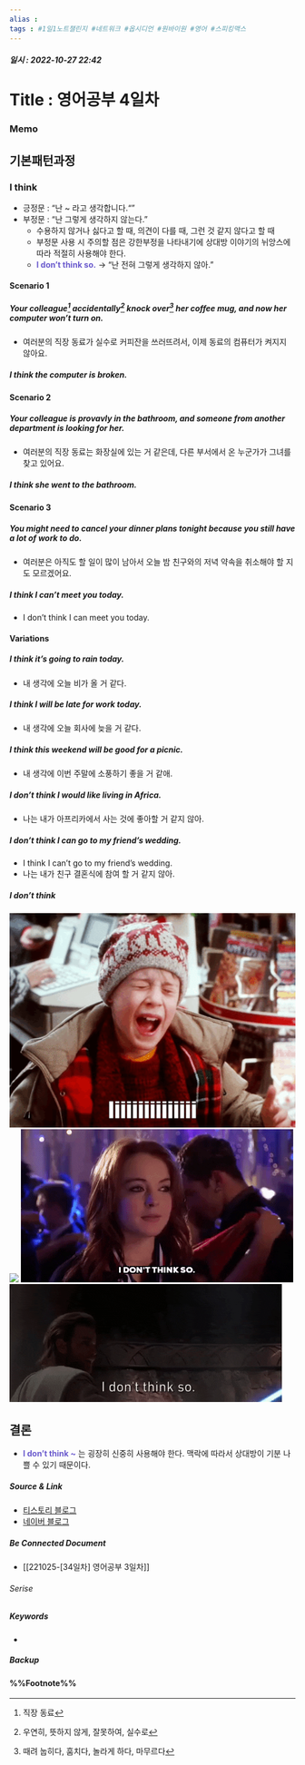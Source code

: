 ```yaml
---
alias : 
tags : #1일1노트챌린지 #네트워크 #옵시디언 #원바이원 #영어 #스피킹맥스
---
```


##### 일시 : 2022-10-27 22:42

# Title : 영어공부 4일차

### Memo

## 기본패턴과정

### I think
- 긍정문 : “난 ~ 라고 생각합니다.“”
- 부정문 : “난 그렇게 생각하지 않는다.”
	- 수용하지 않거나 싫다고 할 때, 의견이 다를 때, 그런 것 같지 않다고 할 때
	- 부정문 사용 시 주의할 점은 강한부정을 나타내기에 상대방 이야기의 뉘앙스에 따라 적절히 사용해야 한다.
	- **<font color="SlateBlue"> I don’t think so.</font>** → “난 전혀 그렇게 생각하지 않아.”

#### Scenario 1

##### Your colleague[^1] accidentally[^2] knock over[^3] her coffee mug, and now her computer won’t turn on.
- 여러분의 직장 동료가 실수로 커피잔을 쓰러뜨려서, 이제 동료의 컴퓨터가 켜지지 않아요.

##### I think the computer is broken.

#### Scenario 2

##### Your colleague is provavly in the bathroom, and someone from another department is looking for her.
- 여러분의 직장 동료는 화장실에 있는 거 같은데, 다른 부서에서 온 누군가가 그녀를 찾고 있어요.

##### I think she went to the bathroom.

#### Scenario 3

##### You might need to cancel your dinner plans tonight because you still have a lot of work to do.
- 여러분은 아직도 할 일이 많이 남아서 오늘 밤 친구와의 저녁 약속을 취소해야 할 지도 모르겠어요.

##### I think I can’t meet you today.
- I don’t think I can meet you today.

#### Variations

##### I think it’s going to rain today.
- 내 생각에 오늘 비가 올 거 같다.

##### I think I will be late for work today.
- 내 생각에 오늘 회사에 늦을 거 같다.

##### I think this weekend will be good for a picnic.
- 내 생각에 이번 주말에 소풍하기 좋을 거 같애.

##### I don’t think I would like living in Africa.
- 나는 내가 아프리카에서 사는 것에 좋아할 거 같지 않아.

##### I don’t think I can go to my friend’s wedding.
- I think I can’t go to my friend’s wedding.
- 나는 내가 친구 결혼식에 참여 할 거 같지 않아.

##### I don’t think 

<img src="/assets/i_don't_think_so_0.gif"/>

<img src="/assets/i_don't_think_so_아닌_거_같야.gif"/>

<img src="/assets/i_don't_think_so_생각_달라.gif"/>

<img src="/assets/i_don't_think_so_안_돼.gif"/>

## 결론
- **<font color="SlateBlue">I don’t think ~</font>** 는 굉장히 신중히 사용해야 한다. 맥락에 따라서 상대방이 기분 나쁠 수 있기 때문이다.

##### Source & Link
- [티스토리 블로그](https://ilikeen.tistory.com/2036)
- [네이버 블로그](https://blog.naver.com/ecgenglish/221731937496)

##### Be Connected Document
- [[221025-[34일차] 영어공부 3일차]]

###### Serise


##### Keywords
- 

##### Backup


#### %%Footnote%%

[^1]: 직장 동료
[^2]: 우연히, 뜻하지 않게, 잘못하여, 실수로
[^3]: 때려 눕히다, 훔치다, 놀라게 하다, 마무르다